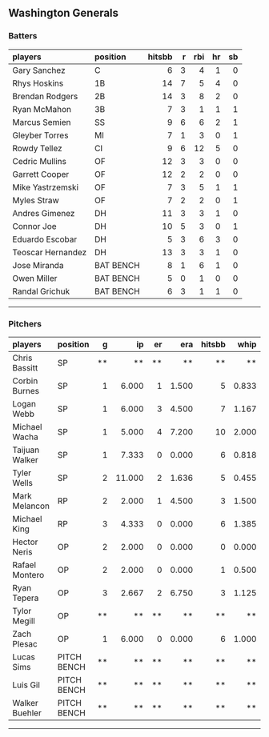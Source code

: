 ## Washington Generals

### Batters

 
|players           |position  | hitsbb|  r| rbi| hr| sb| 
|:-----------------|:---------|------:|--:|---:|--:|--:| 
|Gary Sanchez      |C         |      6|  3|   4|  1|  0| 
|Rhys Hoskins      |1B        |     14|  7|   5|  4|  0| 
|Brendan Rodgers   |2B        |     14|  3|   8|  2|  0| 
|Ryan McMahon      |3B        |      7|  3|   1|  1|  1| 
|Marcus Semien     |SS        |      9|  6|   6|  2|  1| 
|Gleyber Torres    |MI        |      7|  1|   3|  0|  1| 
|Rowdy Tellez      |CI        |      9|  6|  12|  5|  0| 
|Cedric Mullins    |OF        |     12|  3|   3|  0|  0| 
|Garrett Cooper    |OF        |     12|  2|   2|  0|  0| 
|Mike Yastrzemski  |OF        |      7|  3|   5|  1|  1| 
|Myles Straw       |OF        |      7|  2|   2|  0|  1| 
|Andres Gimenez    |DH        |     11|  3|   3|  1|  0| 
|Connor Joe        |DH        |     10|  5|   3|  0|  1| 
|Eduardo Escobar   |DH        |      5|  3|   6|  3|  0| 
|Teoscar Hernandez |DH        |     13|  3|   3|  1|  0| 
|Jose Miranda      |BAT BENCH |      8|  1|   6|  1|  0| 
|Owen Miller       |BAT BENCH |      5|  0|   1|  0|  0| 
|Randal Grichuk    |BAT BENCH |      6|  3|   1|  1|  0| 


* * *

### Pitchers

 
|players        |position    |  g|     ip| er|   era| hitsbb|  whip| so|  w| sv| 
|:--------------|:-----------|--:|------:|--:|-----:|------:|-----:|--:|--:|--:| 
|Chris Bassitt  |SP          | **|     **| **|    **|     **|    **| **| **| **| 
|Corbin Burnes  |SP          |  1|  6.000|  1| 1.500|      5| 0.833|  5|  1|  0| 
|Logan Webb     |SP          |  1|  6.000|  3| 4.500|      7| 1.167|  5|  0|  0| 
|Michael Wacha  |SP          |  1|  5.000|  4| 7.200|     10| 2.000|  2|  0|  0| 
|Taijuan Walker |SP          |  1|  7.333|  0| 0.000|      6| 0.818|  3|  0|  0| 
|Tyler Wells    |SP          |  2| 11.000|  2| 1.636|      5| 0.455| 10|  2|  0| 
|Mark Melancon  |RP          |  2|  2.000|  1| 4.500|      3| 1.500|  3|  1|  0| 
|Michael King   |RP          |  3|  4.333|  0| 0.000|      6| 1.385|  6|  1|  0| 
|Hector Neris   |OP          |  2|  2.000|  0| 0.000|      0| 0.000|  3|  0|  0| 
|Rafael Montero |OP          |  2|  2.000|  0| 0.000|      1| 0.500|  3|  0|  0| 
|Ryan Tepera    |OP          |  3|  2.667|  2| 6.750|      3| 1.125|  1|  0|  0| 
|Tylor Megill   |OP          | **|     **| **|    **|     **|    **| **| **| **| 
|Zach Plesac    |OP          |  1|  6.000|  0| 0.000|      6| 1.000|  7|  0|  0| 
|Lucas Sims     |PITCH BENCH | **|     **| **|    **|     **|    **| **| **| **| 
|Luis Gil       |PITCH BENCH | **|     **| **|    **|     **|    **| **| **| **| 
|Walker Buehler |PITCH BENCH | **|     **| **|    **|     **|    **| **| **| **| 


* * *


